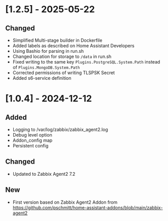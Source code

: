 # [1.2.5] - 2025-05-22

## Changed

- Simplified Multi-stage builder in Dockerfile
- Added labels as described on Home Assistant Developers
- Using Bashio for parsing in run.sh
- Changed location for storage to `/data` in run.sh
- Fixed writing to the same key `Plugins.PostgreSQL.System.Path` instead of `Plugins.MongoDB.System.Path`
- Corrected permissions of writing TLSPSK Secret
- Added s6-service definition


# [1.0.4] - 2024-12-12

## Added
- Logging to /var/log/zabbix/zabbix_agent2.log
- Debug level option
- Addon_config map
- Persistent config


## Changed

- Updated to Zabbix Agent2 7.2


## New

- First version based on Zabbix Agent2 Addon from https://github.com/pschmitt/home-assistant-addons/blob/main/zabbix-agent2